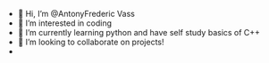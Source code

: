 - 👋 Hi, I’m @AntonyFrederic Vass
- 👀 I’m interested in coding
- 🌱 I’m currently learning python and have self study basics of C++
- 💞️ I’m looking to collaborate on projects!
-
